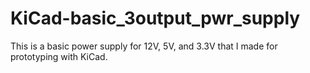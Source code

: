 # KiCad-basic_3output_pwr_supply
This is a basic power supply for 12V, 5V, and 3.3V that I made for prototyping with KiCad.
